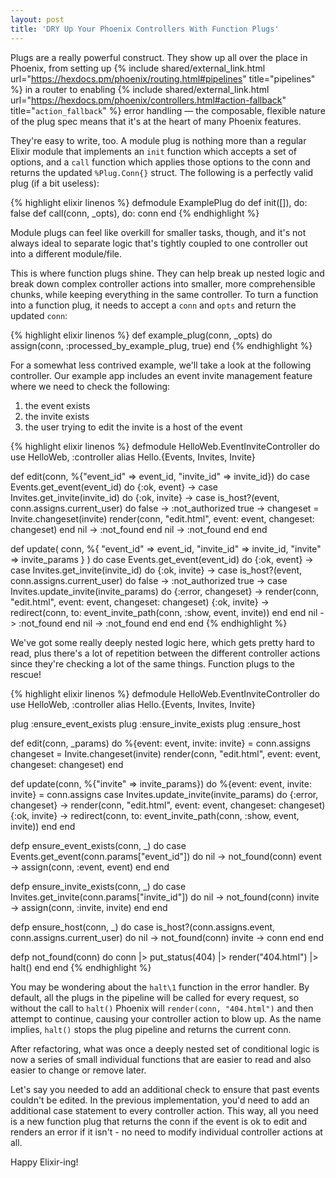 ```yaml
---
layout: post
title: 'DRY Up Your Phoenix Controllers With Function Plugs'
---
```


Plugs are a really powerful construct. They show up all over the place in
Phoenix, from setting up
{% include shared/external_link.html url="https://hexdocs.pm/phoenix/routing.html#pipelines" title="pipelines" %}
in a router to enabling
{% include shared/external_link.html url="https://hexdocs.pm/phoenix/controllers.html#action-fallback" title="`action_fallback`" %}
error handling — the composable, flexible nature of the plug spec means that
it's at the heart of many Phoenix features.

They're easy to write, too. A module plug is nothing more than a regular Elixir
module that implements an `init` function which accepts a set of options, and a
`call` function which applies those options to the conn and returns the updated
`%Plug.Conn{}` struct. The following is a perfectly valid plug (if a bit
useless):


{% highlight elixir linenos %}
defmodule ExamplePlug do
  def init([]), do: false
  def call(conn, _opts), do: conn
end
{% endhighlight %}

Module plugs can feel like overkill for smaller tasks, though, and it's not
always ideal to separate logic that's tightly coupled to one controller out into
a different module/file.

This is where function plugs shine. They can help break up nested logic and
break down complex controller actions into smaller, more comprehensible chunks,
while keeping everything in the same controller. To turn a function into a
function plug, it needs to accept a `conn` and `opts` and return the updated
`conn`:


{% highlight elixir linenos %}
def example_plug(conn, _opts) do
  assign(conn, :processed_by_example_plug, true)
end
{% endhighlight %}

For a somewhat less contrived example, we'll take a look at the following
controller. Our example app includes an event invite management feature where we
need to check the following:

1. the event exists
2. the invite exists
3. the user trying to edit the invite is a host of the event


{% highlight elixir linenos %}
defmodule HelloWeb.EventInviteController do
  use HelloWeb, :controller
  alias Hello.{Events, Invites, Invite}

  def edit(conn, %{"event_id" => event_id, "invite_id" => invite_id}) do
    case Events.get_event(event_id) do
      {:ok, event} ->
        case Invites.get_invite(invite_id) do
          {:ok, invite} ->
            case is_host?(event, conn.assigns.current_user) do
              false -> :not_authorized
              true ->
                changeset = Invite.changeset(invite)
                render(conn, "edit.html", event: event, changeset: changeset)
            end
          nil ->
            :not_found
        end
      nil ->
        :not_found
    end
  end

  def update(
    conn,
    %{
      "event_id" => event_id,
      "invite_id" => invite_id,
      "invite" => invite_params
    }
  ) do
    case Events.get_event(event_id) do
      {:ok, event} ->
        case Invites.get_invite(invite_id) do
          {:ok, invite} ->
            case is_host?(event, conn.assigns.current_user) do
              false -> :not_authorized
              true ->
                case Invites.update_invite(invite_params) do
                  {:error, changeset} ->
                    render(conn, "edit.html", event: event, changeset: changeset)
                  {:ok, invite} ->
                    redirect(conn, to: event_invite_path(conn, :show, event, invite))
                end
            end
          nil ->
            :not_found
        end
      nil ->
        :not_found
    end
  end
end
{% endhighlight %}

We've got some really deeply nested logic here, which gets pretty hard to read,
plus there's a lot of repetition between the different controller actions since
they're checking a lot of the same things. Function plugs to the rescue!


{% highlight elixir linenos %}
defmodule HelloWeb.EventInviteController do
  use HelloWeb, :controller
  alias Hello.{Events, Invites, Invite}

  plug :ensure_event_exists
  plug :ensure_invite_exists
  plug :ensure_host

  def edit(conn, _params) do
    %{event: event, invite: invite} = conn.assigns
    changeset = Invite.changeset(invite)
    render(conn, "edit.html", event: event, changeset: changeset)
  end

  def update(conn, %{"invite" => invite_params}) do
    %{event: event, invite: invite} = conn.assigns
    case Invites.update_invite(invite_params) do
      {:error, changeset} ->
        render(conn, "edit.html", event: event, changeset: changeset)
      {:ok, invite} ->
        redirect(conn, to: event_invite_path(conn, :show, event, invite))
    end
  end

  defp ensure_event_exists(conn, _) do
    case Events.get_event(conn.params["event_id"]) do
      nil -> not_found(conn)
      event -> assign(conn, :event, event)
    end
  end

  defp ensure_invite_exists(conn, _) do
    case Invites.get_invite(conn.params["invite_id"]) do
      nil -> not_found(conn)
      invite -> assign(conn, :invite, invite)
    end
  end

  defp ensure_host(conn, _) do
    case is_host?(conn.assigns.event, conn.assigns.current_user) do
      nil -> not_found(conn)
      invite -> conn
    end
  end

  defp not_found(conn) do
    conn
      |> put_status(404)
      |> render("404.html")
      |> halt()
  end
end
{% endhighlight %}

You may be wondering about the `halt\1` function in the error handler. By
default, all the plugs in the pipeline will be called for every request, so
without the call to `halt()` Phoenix will `render(conn, "404.html")` and then
attempt to continue, causing your controller action to blow up. As the name
implies, `halt()` stops the plug pipeline and returns the current conn.

After refactoring, what was once a deeply nested set of conditional logic is now
a series of small individual functions that are easier to read and also easier
to change or remove later.

Let's say you needed to add an additional check to ensure that past events
couldn't be edited. In the previous implementation, you'd need to add an
additional case statement to every controller action. This way, all you need is
a new function plug that returns the conn if the event is ok to edit and renders
an error if it isn't - no need to modify individual controller actions at all.

Happy Elixir-ing!
